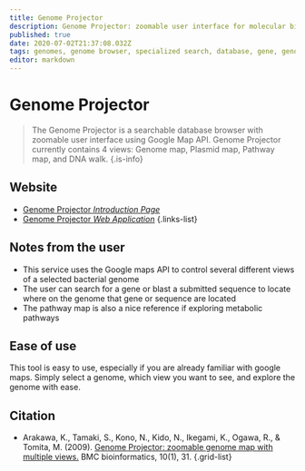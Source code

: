 ```yaml
---
title: Genome Projector
description: Genome Projector: zoomable user interface for molecular biology. 
published: true
date: 2020-07-02T21:37:08.032Z
tags: genomes, genome browser, specialized search, database, gene, genome, metabolic pathways
editor: markdown
---
```


# Genome Projector

> The Genome Projector is a searchable database browser with zoomable user interface using Google Map API. Genome Projector currently contains 4 views: Genome map, Plasmid map, Pathway map, and DNA walk.
{.is-info}



## Website

- [Genome Projector *Introduction Page*](http://www.g-language.org/GenomeProjector/)
- [Genome Projector *Web Application*](http://www.g-language.org/g3/)
 {.links-list}

## Notes from the user
- This service uses the Google maps API to control several different views of a selected bacterial genome
- The user can search for a gene or blast a submitted sequence to locate where on the genome that gene or sequence are located
- The pathway map is also a nice reference if exploring metabolic pathways


## Ease of use

This tool is easy to use, especially if you are already familiar with google maps. Simply select a genome, which view you want to see, and explore the genome with ease. 

## Citation 

- Arakawa, K., Tamaki, S., Kono, N., Kido, N., Ikegami, K., Ogawa, R., & Tomita, M. (2009). [Genome Projector: zoomable genome map with multiple views.](https://link.springer.com/article/10.1186/1471-2105-10-31) BMC bioinformatics, 10(1), 31.
{.grid-list}